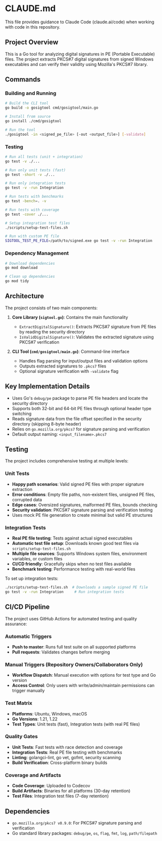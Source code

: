 # CLAUDE.md

This file provides guidance to Claude Code (claude.ai/code) when working with code in this repository.

## Project Overview

This is a Go tool for analyzing digital signatures in PE (Portable Executable) files. The project extracts PKCS#7 digital signatures from signed Windows executables and can verify their validity using Mozilla's PKCS#7 library.

## Commands

### Building and Running
```bash
# Build the CLI tool
go build -o gosigtool cmd/gosigtool/main.go

# Install from source
go install ./cmd/gosigtool

# Run the tool
./gosigtool -in <signed_pe_file> [-out <output_file>] [-validate]
```

### Testing
```bash
# Run all tests (unit + integration)
go test -v ./...

# Run only unit tests (fast)
go test -short -v ./...

# Run only integration tests
go test -v -run Integration

# Run tests with benchmarks
go test -bench=. -v

# Run tests with coverage
go test -cover ./...

# Setup integration test files
./scripts/setup-test-files.sh

# Run with custom PE file
SIGTOOL_TEST_PE_FILE=/path/to/signed.exe go test -v -run Integration
```

### Dependency Management
```bash
# Download dependencies
go mod download

# Clean up dependencies
go mod tidy
```

## Architecture

The project consists of two main components:

1. **Core Library (`sigtool.go`)**: Contains the main functionality
   - `ExtractDigitalSignature()`: Extracts PKCS#7 signature from PE files by reading the security directory
   - `IsValidDigitalSignature()`: Validates the extracted signature using PKCS#7 verification

2. **CLI Tool (`cmd/gosigtool/main.go`)**: Command-line interface
   - Handles flag parsing for input/output files and validation options
   - Outputs extracted signatures to `.pkcs7` files
   - Optional signature verification with `-validate` flag

## Key Implementation Details

- Uses Go's `debug/pe` package to parse PE file headers and locate the security directory
- Supports both 32-bit and 64-bit PE files through optional header type switching
- Reads signature data from the file offset specified in the security directory (skipping 8-byte header)
- Relies on `go.mozilla.org/pkcs7` for signature parsing and verification
- Default output naming: `<input_filename>.pkcs7`

## Testing

The project includes comprehensive testing at multiple levels:

### Unit Tests
- **Happy path scenarios**: Valid signed PE files with proper signature extraction
- **Error conditions**: Empty file paths, non-existent files, unsigned PE files, corrupted data
- **Edge cases**: Oversized signatures, malformed PE files, bounds checking
- **Security validation**: PKCS#7 signature parsing and verification testing
- Uses mock PE file generation to create minimal but valid PE structures

### Integration Tests
- **Real PE file testing**: Tests against actual signed executables
- **Automatic test file setup**: Downloads known good test files via `scripts/setup-test-files.sh`
- **Multiple file sources**: Supports Windows system files, environment variables, or custom files
- **CI/CD friendly**: Gracefully skips when no test files available
- **Benchmark testing**: Performance testing with real-world files

To set up integration tests:
```bash
./scripts/setup-test-files.sh  # Downloads a sample signed PE file
go test -v -run Integration     # Run integration tests
```

## CI/CD Pipeline

The project uses GitHub Actions for automated testing and quality assurance:

### Automatic Triggers
- **Push to master**: Runs full test suite on all supported platforms
- **Pull requests**: Validates changes before merging

### Manual Triggers (Repository Owners/Collaborators Only)
- **Workflow Dispatch**: Manual execution with options for test type and Go version
- **Access Control**: Only users with write/admin/maintain permissions can trigger manually

### Test Matrix
- **Platforms**: Ubuntu, Windows, macOS
- **Go Versions**: 1.21, 1.22
- **Test Types**: Unit tests (fast), Integration tests (with real PE files)

### Quality Gates
- **Unit Tests**: Fast tests with race detection and coverage
- **Integration Tests**: Real PE file testing with benchmarks
- **Linting**: golangci-lint, go vet, gofmt, security scanning
- **Build Verification**: Cross-platform binary builds

### Coverage and Artifacts
- **Code Coverage**: Uploaded to Codecov
- **Build Artifacts**: Binaries for all platforms (30-day retention)
- **Test Files**: Integration test files (7-day retention)

## Dependencies

- `go.mozilla.org/pkcs7 v0.9.0`: For PKCS#7 signature parsing and verification
- Go standard library packages: `debug/pe`, `os`, `flag`, `fmt`, `log`, `path/filepath`